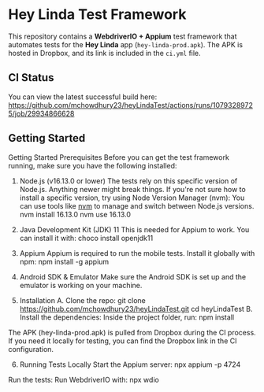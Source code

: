 
# Hey Linda Test Framework

This repository contains a **WebdriverIO + Appium** test framework that automates tests for the **Hey Linda** app (`hey-linda-prod.apk`). The APK is hosted in Dropbox, and its link is included in the `ci.yml` file.

## CI Status
You can view the latest successful build here: https://github.com/mchowdhury23/heyLindaTest/actions/runs/10793289725/job/29934866628

## Getting Started
Getting Started
Prerequisites
Before you can get the test framework running, make sure you have the following installed:

1. Node.js (v16.13.0 or lower)
The tests rely on this specific version of Node.js. Anything newer might break things. If you're not sure how to install a specific version, try using Node Version Manager (nvm):
You can use tools like [nvm](https://github.com/nvm-sh/nvm) to manage and switch between Node.js versions.
nvm install 16.13.0
nvm use 16.13.0

2. Java Development Kit (JDK) 11
This is needed for Appium to work. You can install it with:
choco install openjdk11

3. Appium
Appium is required to run the mobile tests. Install it globally with npm:
npm install -g appium

4. Android SDK & Emulator
Make sure the Android SDK is set up and the emulator is working on your machine.

5. Installation
A. Clone the repo:
git clone https://github.com/mchowdhury23/heyLindaTest.git
cd heyLindaTest
B. Install the dependencies: Inside the project folder, run:
npm install

The APK (hey-linda-prod.apk) is pulled from Dropbox during the CI process. If you need it locally for testing, you can find the Dropbox link in the CI configuration.

6. Running Tests Locally
Start the Appium server:
npx appium -p 4724

Run the tests: Run WebdriverIO with:
npx wdio



